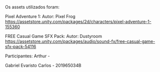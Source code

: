 Os assets utilizados foram:

Pixel Adventure 1: 
Autor: Pixel Frog
https://assetstore.unity.com/packages/2d/characters/pixel-adventure-1-155360

FREE Casual Game SFX Pack: 
Autor: Dustyroom
https://assetstore.unity.com/packages/audio/sound-fx/free-casual-game-sfx-pack-54116



Participantes:
Arthur			- 

Gabriel Evaristo Carlos - 201965034B
